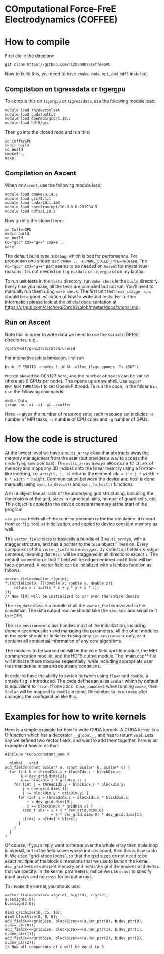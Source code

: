 COmputational Force-FreE Electrodynamics (COFFEE)
======

# How to compile

First clone the directory:

    git clone https://github.com/fizban007/CoffeeGPU
    
Now to build this, you need to have `cmake`, `cuda`, `mpi`, and `hdf5` installed. 

## Compilation on tigressdata or tigergpu

To compile this on `tigergpu` or `tigressdata`, use the following module load:

    module load rh/devtoolset
    module load cudatoolkit
    module load openmpi/gcc/1.10.2
    module load hdf5/gcc
    
Then go into the cloned repo and run this:

    cd CoffeeGPU
    mkdir build
    cd build
    cmake3 ..
    make

## Compilation on Ascent
    
When on `Ascent`, use the following module load:

    module load cmake/3.14.2
    module load gcc/8.1.1
    module load cuda/10.1.105
    module load spectrum-mpi/10.3.0.0-20190419
    module load hdf5/1.10.3
    
Now go into the cloned repo:

    cd CoffeeGPU
    mkdir build
    cd build
    CC="gcc" CXX="g++" cmake ..
    make
    
The default build type is `Debug`, which is bad for performance. For production
one should use `cmake .. -DCMAKE_BUILD_TYPE=Release`. The `CC="gcc" CXX="g++"`
part seems to be needed on `Ascent` for mysterious reasons. It is not needed on
`tigressdata` or `tigergpu` or on my laptop.

To run unit tests in the `tests` directory, run `make check` in the `build`
directory. Every time you make, all the tests are compiled but not run. You'll
need to manually run them using `make check`. The first unit test
`test_stagger.cpp` should be a good indication of how to write unit tests. For
further information please look at the official documentation at
<https://github.com/catchorg/Catch2/blob/master/docs/tutorial.md>.

## Run on Ascent
Note that in order to write data we need to use the scratch (GPFS) directories, e.g.,

    /gpfs/wolf/gen127/scratch/userid

For interactive job submission, first run

    bsub -P PROJID -nnodes 1 -W 60 -alloc_flags gpumps -Is $SHELL

`PROJID` should be GEN127 here, and the number of nodes can be varied (there are 6 GPUs per node).
This opens up a new shell.
Use `export OMP_NUM_THREADS=1` to set OpenMP thread.
To run the code, in the folder `bin`, use the following commands:

    mkdir Data
    jsrun -n4 -a1 -c1 -g1 ./coffee
    
Here `-n` gives the number of resource sets; each resource set includes `-a` number of MPI tasks, 
`-c` number of CPU cores and `-g` number of GPUs. 
   
# How the code is structured

At the lowest level we have a `multi_array` class that abstracts away the memory
management from the user (but provides a way to access the underlying raw
pointers). The `multi_array` always allocates a 1D chunk of memory and maps any
3D indices onto the linear memory using a Fortran-like indexing, i.e. `array(i,
j, k)` returns the element `idx = i + j * width + k * width * height`.
Communication between the device and host is done manually using
`sync_to_device()` and `sync_to_host()` functions.

A `Grid` object keeps track of the underlying grid structuring, including the
dimensions of the grid, sizes in numerical units, number of guard cells, etc.
This object is copied to the device constant memory at the start of the program.

`sim_params` holds all of the runtime parameters for the simulation. It is read
from `config.toml` at initialization, and copied to device constant memory as
well.

The `vector_field` class is basically a bundle of 3 `multi_array`s, with a
stagger structure, and has a pointer to the `Grid` object it lives on. Every
component of the `vector_field` has a `stagger`. By default all fields are
edge-centered, meaning that `E[i]` will be staggered in all directions except
`i`. The default convention is that `E` field will be edge-centered and `B`
field will be face-centered. A vector field can be initialized with a lambda
function as follows:

``` cuda
vector_field<double> f(grid);
f.initialize(0, [](double x, double y, double z){
    return x / sqrt(x * x + y * y + z * z);
});
// Now f[0] will be initialized to x/r over the entire domain
```


The `sim_data` class is a bundle of all the `vector_field`s involved in the
simulation. The data output routine should take the `sim_data` and serialize it
to HDF5.

The `sim_environment` class handles most of the initialization, including domain
decomposition and managing the parameters. All the other modules in the code
should be initialized using only `sim_environment` only, as it contains all
contextual information of any core algorithms.

The modules to be worked on will be the core field update module, the MPI
communication module, and the HDF5 output module. The `main.cpp** file will
initialize these modules sequentially, while including appropriate user files
that define initial and boundary conditions.

In order to have the ability to switch between using `float` and `double`, a
cmake flag is introduced. The code defines an alias `Scalar` which by default is
equivalent to `float`. If one adds `-Duse_double=1` when running `cmake`, then
`Scalar` will be mapped to `double` instead. Remember to rerun `make` after
changing the configuration like this.

# Examples for how to write kernels

Here is a simple example for how to write CUDA kernels. A CUDA kernel is a C
function which has a decorator `__global__`, and has to return `void`. Lets say
we defined two vector fields, and want to add them together, here is an example
of how to do that:

``` cuda
#include "cuda/constant_mem.h"

__global__ void
add_fields(const Scalar* a, const Scalar* b, Scalar* c) {
  for (int k = threadIdx.z + blockIdx.z * blockDim.z;
       k < dev_grid.dims[2];
       k += blockDim.z * gridDim.z) {
    for (int j = threadIdx.y + blockIdx.y * blockDim.y;
        j < dev_grid.dims[1];
        j += blockDim.y * gridDim.y) {
      for (int i = threadIdx.x + blockIdx.x * blockDim.x;
          i < dev_grid.dims[0];
          i += blockDim.x * gridDim.x) {
        size_t idx = i + j * dev_grid.dims[0]
                     + k * dev_grid.dims[0] * dev_grid.dims[1];
        c[idx] = a[idx] + b[idx];
      }
    }
  }
}
```

Of course, if you simply want to iterate over the whole array then triple loop
is overkill, but in the field solver where indices count, then this is how to do
it. We used "grid-stride loops", so that the grid sizes do not need to be exact
multiple of the block dimensions that we use to launch the kernel. `dev_grid`
lives in constant memory and holds the grid dimensions and deltas that we
specify. In the kernel parameters, notice we use `const` to specify input arrays
and no `const` for output arrays.

To invoke the kernel, you should use:
``` cuda
vector_field<Scalar> a(grid), b(grid), c(grid);
a.assign(1.0);
b.assign(2.0);

dim3 gridSize(16, 16, 16);
dim3 blockSize(8, 8, 8);
add_fields<<<gridSize, blockSize>>>(a.dev_ptr(0), b.dev_ptr(0), c.dev_ptr(0));
add_fields<<<gridSize, blockSize>>>(a.dev_ptr(1), b.dev_ptr(1), c.dev_ptr(1));
add_fields<<<gridSize, blockSize>>>(a.dev_ptr(2), b.dev_ptr(2), c.dev_ptr(2));
// Now all components of c will be equal to 3
```

